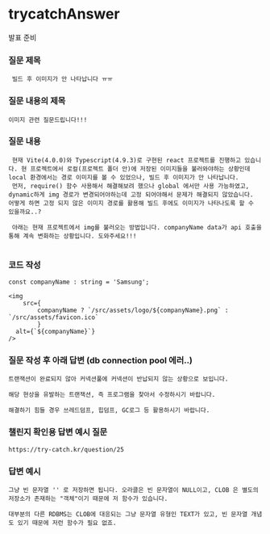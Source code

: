 # trycatchAnswer

발표 준비

### 질문 제목
```
 빌드 후 이미지가 안 나타납니다 ㅠㅠ
```

### 질문 내용의 제목
```
이미지 관련 질문드립니다!!!
```

### 질문 내용
```
 현재 Vite(4.0.0)와 Typescript(4.9.3)로 구현된 react 프로젝트를 진행하고 있습니다. 현 프로젝트에서 로컬(프로젝트 폴더 안)에 저장된 이미지들을 불러와야하는 상황인데 local 환경에서는 경로 이미지를 볼 수 있었으나, 빌드 후 이미지가 안 나타납니다.
 먼저, require() 함수 사용해서 해결해보려 했으나 global 에서만 사용 가능하였고, dynamic하게 img 경로가 변경되어야하는데 고정 되어야해서 문제가 해결되지 않았습니다. 어떻게 하면 고정 되지 않은 이미지 경로를 활용해 빌드 후에도 이미지가 나타나도록 할 수 있을까요..?

 아래는 현재 프로젝트에서 img를 불러오는 방법입니다. companyName data가 api 호출을 통해 계속 변화하는 상황입니다. 도와주세요!!!
 
```

### 코드 작성
```
const companyName : string = 'Samsung';

<img
	src={
		companyName ? `/src/assets/logo/${companyName}.png` : `/src/assets/favicon.ico`
		}
  alt={`${companyName}`}
/>
```

### 질문 작성 후 아래 답변 (db connection pool 에러..)
```
트랜잭션이 완료되지 않아 커넥션풀에 커넥션이 반납되지 않는 상황으로 보입니다.

해당 현상을 유발하는 트랜잭션, 즉 프로그램을 찾아서 수정하시기 바랍니다.

해결하기 힘들 경우 쓰레드덤프, 힙덤프, GC로그 등 활용하시기 바랍니다.
```


### 챌린지 확인용 답변 예시 질문
```
https://try-catch.kr/question/25
```


### 답변 예시
```
그냥 빈 문자열 '' 로 저장하면 됩니다. 오라클은 빈 문자열이 NULL이고, CLOB 은 별도의 저장소가 존재하는 "객체"이기 때문에 저 함수가 있습니다.

대부분의 다른 RDBMS는 CLOB에 대응되는 그냥 문자열 유형인 TEXT가 있고, 빈 문자열 개념도 있기 때문에 저런 함수가 필요 없죠.
```
